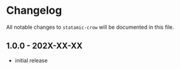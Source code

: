 # Changelog

All notable changes to `statamic-crow` will be documented in this file.

## 1.0.0 - 202X-XX-XX

- initial release
